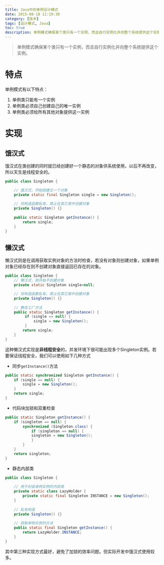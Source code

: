 ```yaml
---
title: Java中的单例设计模式
date: 2015-08-18 11:19:30
category: [技术]
tags: [设计模式, Java]
toc: true
description: 单例模式确保某个类只有一个实例，而且自行实例化并向整个系统提供这个实例。
---
```

> 单例模式确保某个类只有一个实例，而且自行实例化并向整个系统提供这个实例。

# 特点

单例模式有以下特点：

1. 单例类只能有一个实例
2. 单例类必须自己创建自己的唯一实例
3. 单例类必须给所有其他对象提供这一实例

# 实现

## 饿汉式

饿汉式在类创建的同时就已经创建好一个静态的对象供系统使用，以后不再改变，所以天生是线程安全的。

```java
public class Singleton {

    // 饿汉式，开始就建立一个对象
    private static final Singleton single = new Singleton();
    
    // 将构造函数私有，禁止在其它类中创建对象
    private Singleton() {}
    
    public static Singleton getInstance() {
        return single;
    }
}
```

## 懒汉式

懒汉式则是在调用获取实例对象的方法时检查，若没有对象则创建对象，如果单例对象已经存在则不创建对象直接返回已存在的对象。

```java
public class Singleton {
    // 懒汉式，刚开始不创建对象
    private static Singleton single=null;

    // 将构造函数私有，禁止在其它类中创建对象
    private Singleton() {}
    
    // 静态工厂方法
    public static Singleton getInstance() {
         if (single == null) {
             single = new Singleton();
         }
        return single;  
    }
}
```

这种懒汉式实现是**非线程安全**的，并发环境下很可能出现多个Singleton实例。若要保证线程安全，我们可以使用如下几种方式

* 同步`getInstance()`方法

```java
public static synchronized Singleton getInstance() {
    if (single == null) {
        single = new Singleton();
    }    
    return single;
}
```

* 代码块加锁和双重检查

```java
public static Singleton getInstance() {
    if (singleton == null) {
        synchronized (Singleton.class) {
            if (singleton == null) {
            singleton = new Singleton();
            }
        }
    }
    return singleton;
}
```

* 静态内部类

```java
public class Singleton {
    
    // 用于封装单例实例的内部类
    private static class LazyHolder {
        private static final Singleton INSTANCE = new Singleton();
    }
    
    // 私有构造
    private Singleton() {}
    
    // 获取单例实例的方法
    public static final Singleton getInstance() {
        return LazyHolder.INSTANCE;
    }    
}
```

其中第三种实现方式最好，避免了加锁的效率问题。但实际开发中饿汉式使用较多。
